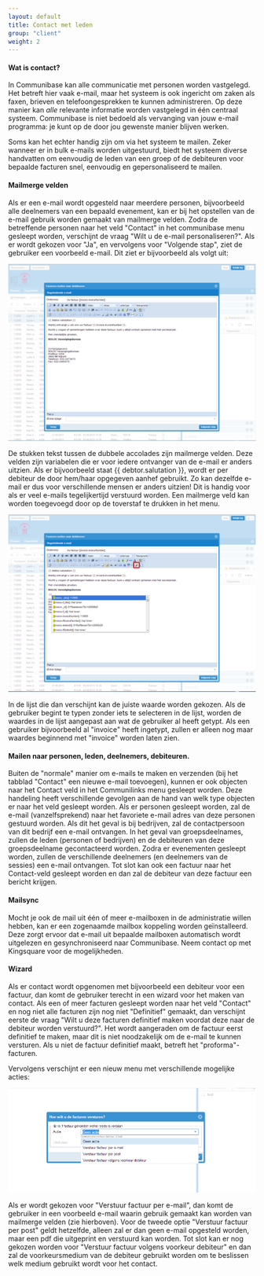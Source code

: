 ```yaml
---
layout: default
title: Contact met leden
group: "client"
weight: 2
---
```


#### Wat is contact?
In Communibase kan alle communicatie met personen worden vastgelegd. Het betreft hier vaak e-mail, maar het systeem is ook
ingericht om zaken als faxen, brieven en telefoongesprekken te kunnen administreren. Op deze manier kan _alle_ relevante
informatie worden vastgelegd in één centraal systeem. Communibase is niet bedoeld als vervanging van jouw e-mail programma:
je kunt op de door jou gewenste manier blijven werken.

Soms kan het echter handig zijn om via het systeem te mailen. Zeker wanneer er in bulk e-mails worden uitgestuurd, biedt
het systeem diverse handvatten om eenvoudig de leden van een groep of de debiteuren voor bepaalde facturen snel, eenvoudig
en gepersonaliseerd te mailen.

#### <a class="anchor" id="mailmerge"></a>Mailmerge velden
Als er een e-mail wordt opgesteld naar meerdere personen, bijvoorbeeld alle deelnemers van een bepaald evenement, kan
er bij het opstellen van de e-mail gebruik worden gemaakt van mailmerge velden. Zodra de betreffende personen naar het
veld "Contact" in het communibase menu gesleept worden, verschijnt de vraag "Wilt u de e-mail personaliseren?". Als er
wordt gekozen voor "Ja", en vervolgens voor "Volgende stap", ziet de gebruiker een voorbeeld e-mail. Dit ziet er
bijvoorbeeld als volgt uit:

![Screenshot mailmerge](/assets/img/mailmerge.png)

De stukken tekst tussen de dubbele accolades zijn mailmerge velden. Deze velden zijn variabelen die er voor iedere
ontvanger van de e-mail er anders uitzien. Als er bijvoorbeeld staat {{ debtor.salutation }}, wordt er per debiteur
de door hem/haar opgegeven aanhef gebruikt. Zo kan dezelfde e-mail er dus voor verschillende mensen er anders uitzien!
Dit is handig voor als er veel e-mails tegelijkertijd verstuurd worden. Een mailmerge veld kan worden toegevoegd
door op de toverstaf te drukken in het menu.

![Screenshot mailmerge "toverstaf"](/assets/img/toverstaf.png)

In de lijst die dan verschijnt kan de juiste waarde worden gekozen. Als de gebruiker begint te typen zonder iets te
selecteren in de lijst, worden de waardes in de lijst aangepast aan wat de gebruiker al heeft getypt. Als een gebruiker
bijvoorbeeld al "invoice" heeft ingetypt, zullen er alleen nog maar waardes beginnend met "invoice" worden laten zien.

#### Mailen naar personen, leden, deelnemers, debiteuren.
Buiten de "normale" manier om e-mails te maken en verzenden (bij het tabblad "Contact" een nieuwe e-mail toevoegen),
kunnen er ook objecten naar het Contact veld in het Communilinks menu gesleept worden. Deze handeling heeft verschillende
gevolgen aan de hand van welk type objecten er naar het veld gesleept worden. Als er personen gesleept worden, zal de e-mail
(vanzelfsprekend) naar het favoriete e-mail adres van deze personen gestuurd worden. Als dit het geval is bij bedrijven,
zal de contactpersoon van dit bedrijf een e-mail ontvangen. In het geval van groepsdeelnames, zullen
de leden (personen of bedrijven) en de debiteuren van deze groepsdeelname gecontacteerd worden. Zodra er evenementen
gesleept worden, zullen de verschillende deelnemers (en deelnemers van de sessies) een e-mail ontvangen. Tot slot kan
ook een factuur naar het Contact-veld gesleept worden en dan zal de debiteur van deze factuur een bericht krijgen.

#### Mailsync
Mocht je ook de mail uit één of meer e-mailboxen in de administratie willen hebben, kan er een zogenaamde mailbox koppeling
worden geïnstalleerd. Deze zorgt ervoor dat e-mail uit bepaalde mailboxen automatisch wordt uitgelezen en gesynchroniseerd
naar Communibase. Neem contact op met Kingsquare voor de mogelijkheden.

#### Wizard
Als er contact wordt opgenomen met bijvoorbeeld een debiteur voor een factuur, dan komt de gebruiker terecht in een
wizard voor het maken van contact. Als een of meer facturen gesleept worden naar het veld "Contact" en
nog niet alle facturen zijn nog niet "Definitief" gemaakt, dan verschijnt eerste de vraag "Wilt u deze facturen definitief
maken voordat deze naar de debiteur worden verstuurd?". Het wordt aangeraden om de factuur eerst definitief te maken,
maar dit is niet noodzakelijk om de e-mail te kunnen versturen. Als u niet de factuur definitief maakt, betreft het
"proforma"-facturen.

Vervolgens verschijnt er een nieuw menu met verschillende mogelijke acties:

![Screenshot factuur wizard](/assets/img/contactActieMenu.png)

Als er wordt gekozen voor "Verstuur factuur per e-mail", dan komt de gebruiker in een voorbeeld e-mail waarin gebruik
gemaakt kan worden van mailmerge velden (zie hierboven). Voor de tweede optie "Verstuur factuur per post" geldt hetzelfde,
alleen zal er dan geen e-mail opgesteld worden, maar een pdf die uitgeprint en verstuurd kan worden. Tot slot kan er
nog gekozen worden voor "Verstuur factuur volgens voorkeur debiteur" en dan zal de voorkeursmedium van de debiteur
gebruikt worden om te beslissen welk medium gebruikt wordt voor het contact.